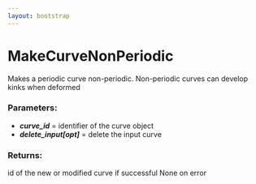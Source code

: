 ```yaml
---
layout: bootstrap
---
```


# MakeCurveNonPeriodic

Makes a periodic curve non-periodic. Non-periodic curves can develop
        kinks when deformed
          

### Parameters:

- ***curve_id*** = identifier of the curve object
- ***delete_input[opt]*** = delete the input curve
        

### Returns:


id of the new or modified curve if successful
None on error
        


